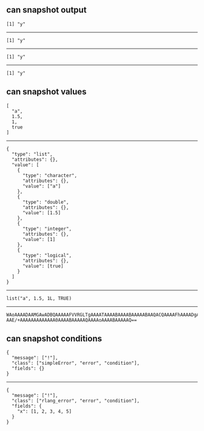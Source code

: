 ## can snapshot output

    [1] "y"

---

    [1] "y"

---

    [1] "y"

---

    [1] "y"

## can snapshot values

    [
      "a",
      1.5,
      1,
      true
    ]

---

    {
      "type": "list",
      "attributes": {},
      "value": [
        {
          "type": "character",
          "attributes": {},
          "value": ["a"]
        },
        {
          "type": "double",
          "attributes": {},
          "value": [1.5]
        },
        {
          "type": "integer",
          "attributes": {},
          "value": [1]
        },
        {
          "type": "logical",
          "attributes": {},
          "value": [true]
        }
      ]
    }

---

    list("a", 1.5, 1L, TRUE)

---

    WAoAAAADAAMGAwADBQAAAAAFVVRGLTgAAAATAAAABAAAABAAAAABAAQACQAAAAFhAAAADgAA
    AAE/+AAAAAAAAAAAAA0AAAABAAAAAQAAAAoAAAABAAAAAQ==

## can snapshot conditions

    {
      "message": ["!"],
      "class": ["simpleError", "error", "condition"],
      "fields": {}
    }

---

    {
      "message": ["!"],
      "class": ["rlang_error", "error", "condition"],
      "fields": {
        "x": [1, 2, 3, 4, 5]
      }
    }
    
    

